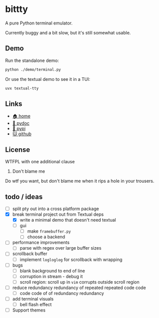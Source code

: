 # bittty

A pure Python terminal emulator.

Currently buggy and a bit slow, but it's still somewhat usable.

## Demo

Run the standalone demo:

```bash
python ./demo/terminal.py
```

Or use the textual demo to see it in a TUI:

```bash
uvx textual-tty
```

## Links

* [🏠 home](https://bitplane.net/dev/python/bittty)
* [📖 pydoc](https://bitplane.net/dev/python/bittty/pydoc)
* [🐍 pypi](https://pypi.org/project/bittty)
* [🐱 github](https://github.com/bitplane/bittty)

## License

WTFPL with one additional clause

1. Don't blame me

Do wtf you want, but don't blame me when it rips a hole in your trousers.

## todo / ideas

- [ ] split pty out into a cross platform package
- [x] break terminal project out from Textual deps
  - [x] write a minimal demo that doesn't need textual
  - [ ] gui
    - [ ] make `framebuffer.py`
    - [ ] choose a backend
- [ ] performance improvements
  - [ ] parse with regex over large buffer sizes
- [ ] scrollback buffer
  - [ ] implement `logloglog` for scrollback with wrapping
- [ ] bugs
  - [ ] blank background to end of line
  - [ ] corruption in stream - debug it
  - [ ] scroll region: scroll up in `vim` corrupts outside scroll region
- [ ] reduce redundancy redundancy of repeated repeated code code
  - [ ] code code of of redundancy redundancy
- [ ] add terminal visuals
  - [ ] bell flash effect
- [ ] Support themes
